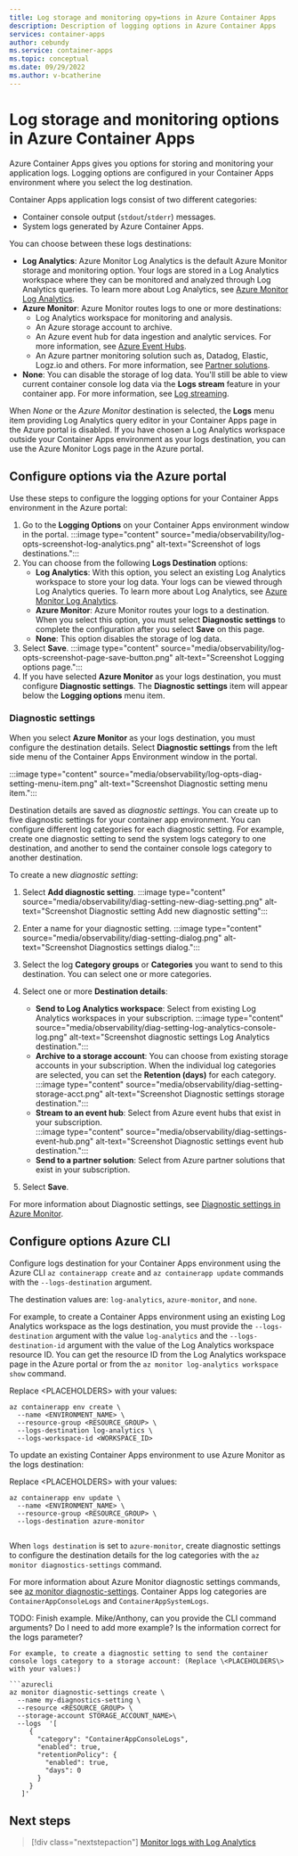 ```yaml
---
title: Log storage and monitoring opy=tions in Azure Container Apps
description: Description of logging options in Azure Container Apps
services: container-apps
author: cebundy
ms.service: container-apps
ms.topic: conceptual
ms.date: 09/29/2022
ms.author: v-bcatherine
---
```


# Log storage and monitoring options in Azure Container Apps

Azure Container Apps gives you options for storing and monitoring your application logs. Logging options are configured in your Container Apps environment where you select the log destination.  

Container Apps application logs consist of two different categories:

- Container console output (`stdout`/`stderr`) messages.
- System logs generated by Azure Container Apps.

You can choose between these logs destinations:

- **Log Analytics**: Azure Monitor Log Analytics is the default Azure Monitor storage and monitoring option.  Your logs are stored in a Log Analytics workspace where they can be monitored and analyzed through Log Analytics queries.  To learn more about Log Analytics, see [Azure Monitor Log Analytics](log-monitoring.md).
- **Azure Monitor**: Azure Monitor routes logs to one or more destinations:
    - Log Analytics workspace for monitoring and analysis.
    - An Azure storage account to archive.
    - An Azure event hub for data ingestion and analytic services. For more information, see [Azure Event Hubs](../event-hubs/event-hubs-about.md).
    - An Azure partner monitoring solution such as, Datadog, Elastic, Logz.io and others.  For more information, see [Partner solutions](../partner-solutions/overview.md).  
- **None**: You can disable the storage of log data. You'll still be able to view current container console log data via the **Logs stream** feature in your container app.  For more information, see [Log streaming](log-streaming.md).

When *None* or the *Azure Monitor* destination is selected, the **Logs** menu item providing Log Analytics query editor in your Container Apps page in the Azure portal is disabled.  If you have chosen a Log Analytics workspace outside your Container Apps environment as your logs destination, you can use the Azure Monitor Logs page in the Azure portal.

## Configure options via the Azure portal

Use these steps to configure the logging options for your Container Apps environment in the Azure portal:

1. Go to the **Logging Options** on your Container Apps environment window in the portal.
    :::image type="content" source="media/observability/log-opts-screenshot-log-analytics.png" alt-text="Screenshot of logs destinations.":::
1. You can choose from the following **Logs Destination** options:
    - **Log Analytics**: With this option, you select an existing Log Analytics workspace to store your log data.  Your logs can be viewed through Log Analytics queries.  To learn more about Log Analytics, see [Azure Monitor Log Analytics](log-monitoring.md).
    - **Azure Monitor**: Azure Monitor routes your logs to a destination. When you select this option, you must select **Diagnostic settings** to complete the configuration after you select **Save** on this page.
    - **None**:  This option disables the storage of log data.
1. Select **Save**.
    :::image type="content" source="media/observability/log-opts-screenshot-page-save-button.png" alt-text="Screenshot Logging options page.":::
1. If you have selected **Azure Monitor** as your logs destination, you must configure **Diagnostic settings**.  The **Diagnostic settings** item will appear below the **Logging options** menu item.

### Diagnostic settings

When you select **Azure Monitor** as your logs destination, you must configure the destination details. Select **Diagnostic settings** from the left side menu of the Container Apps Environment window in the portal.

:::image type="content" source="media/observability/log-opts-diag-setting-menu-item.png" alt-text="Screenshot Diagnostic setting menu item.":::

Destination details are saved as *diagnostic settings*.  You can create up to five diagnostic settings for your container app environment. You can configure different log categories for each diagnostic setting. For example, create one diagnostic setting to send the system logs category to one destination, and another to send the container console logs category to another destination.

To create a new *diagnostic setting*:

1. Select **Add diagnostic setting**.
    :::image type="content" source="media/observability/diag-setting-new-diag-setting.png" alt-text="Screenshot Diagnostic setting Add new diagnostic setting":::
1. Enter a name for your diagnostic setting.
    :::image type="content" source="media/observability/diag-setting-dialog.png" alt-text="Screenshot Diagnostics settings dialog.":::
1. Select the log **Category groups** or **Categories** you want to send to this destination.  You can select one or more categories.  

1. Select one or more **Destination details**:
    - **Send to Log Analytics workspace**:  Select from existing Log Analytics workspaces in your subscription.
    :::image type="content" source="media/observability/diag-setting-log-analytics-console-log.png" alt-text="Screenshot diagnostic settings Log Analytics destination.":::
    - **Archive to a storage account**:  You can choose from existing storage accounts in your subscription.  When the individual log categories are selected, you can set the **Retention (days)** for each category.
    :::image type="content" source="media/observability/diag-setting-storage-acct.png" alt-text="Screenshot Diagnostic settings storage destination.":::
    - **Stream to an event hub**:  Select from Azure event hubs that exist in your subscription.  
    :::image type="content" source="media/observability/diag-settings-event-hub.png" alt-text="Screenshot Diagnostic settings event hub destination.":::
    - **Send to a partner solution**: Select from Azure partner solutions that exist in your subscription.  
1. Select **Save**.

For more information about Diagnostic settings, see [Diagnostic settings in Azure Monitor](../azure-monitor/essentials/diagnostic-settings.md).

## Configure options Azure CLI

Configure logs destination for your Container Apps environment using the Azure CLI `az containerapp create` and `az containerapp update` commands with the `--logs-destination` argument.  

The destination values are: `log-analytics`, `azure-monitor`, and `none`.

For example, to create a Container Apps environment using an existing Log Analytics workspace as the logs destination, you must provide the `--logs-destination` argument with the value `log-analytics` and the `--logs-destination-id` argument with the value of the Log Analytics workspace resource ID.  You can get the resource ID from the Log Analytics workspace page in the Azure portal or from the ```az monitor log-analytics workspace show``` command.

Replace \<PLACEHOLDERS\> with your values:

```azurecli
az containerapp env create \
  --name <ENVIRONMENT_NAME> \
  --resource-group <RESOURCE_GROUP> \
  --logs-destination log-analytics \
  --logs-workspace-id <WORKSPACE_ID>
```

To update an existing Container Apps environment to use Azure Monitor as the logs destination:

Replace \<PLACEHOLDERS\> with your values:

```azurecli
az containerapp env update \
  --name <ENVIRONMENT_NAME> \
  --resource-group <RESOURCE_GROUP> \
  --logs-destination azure-monitor 
  
```

When  `logs destination` is set to `azure-monitor`, create diagnostic settings to configure the destination details for the log categories with the `az monitor diagnostics-settings` command.  

For more information about Azure Monitor diagnostic settings commands, see [az monitor diagnostic-settings](/cli/azure/monitor/diagnostic-settings).  Container Apps log categories are `ContainerAppConsoleLogs` and `ContainerAppSystemLogs`.

TODO: Finish example.  Mike/Anthony, can you provide the CLI command arguments?  Do I need to add more example?  Is the information correct for the logs parameter?

```azurecli
For example, to create a diagnostic setting to send the container console logs category to a storage account: (Replace \<PLACEHOLDERS\> with your values:)

```azurecli
az monitor diagnostic-settings create \
  --name my-diagnostics-setting \
  --resource <RESOURCE_GROUP> \
  --storage-account STORAGE_ACCOUNT_NAME>\
  --logs  '[
     {
       "category": "ContainerAppConsoleLogs",
       "enabled": true,
       "retentionPolicy": {
         "enabled": true,
         "days": 0
       }
     }
   ]'
```

## Next steps

> [!div class="nextstepaction"]
> [Monitor logs with Log Analytics](log-monitoring.md)

